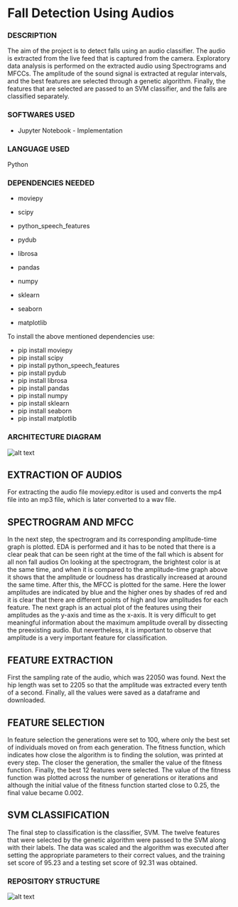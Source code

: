 # Fall Detection Using Audios

### DESCRIPTION 

The aim of the project is to detect falls using an audio classifier. The audio is extracted from the live feed that is captured from the camera. Exploratory data analysis is performed on the extracted audio using Spectrograms and MFCCs. The amplitude of the sound signal is extracted at regular intervals, and the best features are selected through a genetic algorithm. Finally, the features that are selected are passed to an SVM classifier, and the falls are classified separately.

### SOFTWARES USED

- Jupyter Notebook - Implementation

### LANGUAGE USED

Python

### DEPENDENCIES NEEDED

- moviepy

- scipy

- python_speech_features 

- pydub 

- librosa

- pandas 

- numpy

- sklearn

- seaborn 

- matplotlib

To install the above mentioned dependencies use:

- pip install moviepy
- pip install scipy
- pip install python_speech_features
- pip install pydub
- pip install librosa
- pip install pandas
- pip install numpy
- pip install sklearn
- pip install seaborn
- pip install matplotlib

### ARCHITECTURE DIAGRAM

![alt text](https://github.com/charanya78/fall_detection_audios/blob/main/diagrams/arch_diag.PNG)

## EXTRACTION OF AUDIOS
For extracting the audio file moviepy.editor is used and converts the mp4 file into an mp3 file, which is later converted to a wav file. 

## SPECTROGRAM AND MFCC
In the next step, the spectrogram and its corresponding amplitude-time graph is plotted. 
EDA is performed and it has to be noted that there is a clear peak that can be seen right at the time of the fall which is absent for all non fall audios
On looking at the spectrogram, the brightest color is at the same time, and when it is compared to the amplitude-time graph above it shows that the amplitude or loudness has drastically increased at around the same time.
After this, the MFCC is plotted for the same. Here the lower amplitudes are indicated by blue and the higher ones by shades of red and it is clear that there are different points of high and low amplitudes for each feature. 
The next graph is an actual plot of the features using their amplitudes as the y-axis and time as the x-axis. 
It is very difficult to get meaningful information about the maximum amplitude overall by dissecting the preexisting audio. 
But nevertheless, it is important to observe that amplitude is a very important feature for classification.

## FEATURE EXTRACTION
First the sampling rate of the audio, which was 22050 was found. Next the hip length was set to 2205 so that the amplitude was extracted every tenth of a second. Finally, all the values were saved as a dataframe and downloaded. 

## FEATURE SELECTION
In feature selection the generations were set to 100, where only the best set of individuals moved on from each generation. 
The fitness function, which indicates how close the algorithm is to finding the solution, was printed at every step. 
The closer the generation, the smaller the value of the fitness function. 
Finally, the best 12 features were selected. 
The value of the fitness function was plotted across the number of generations or iterations and although the initial value of the fitness function started close to 0.25, the final value became 0.002.

## SVM CLASSIFICATION
The final step to classification is the classifier, SVM. 
The twelve features that were selected by the  genetic algorithm were passed to the SVM along with their labels. 
The data was scaled and the  algorithm was executed after setting the appropriate parameters to their correct values, and the training set score of 95.23 and a testing set score of 92.31 was obtained. 

### REPOSITORY STRUCTURE

![alt text](https://github.com/charanya78/fall_detection_audios/blob/main/diagrams/repo.PNG)
